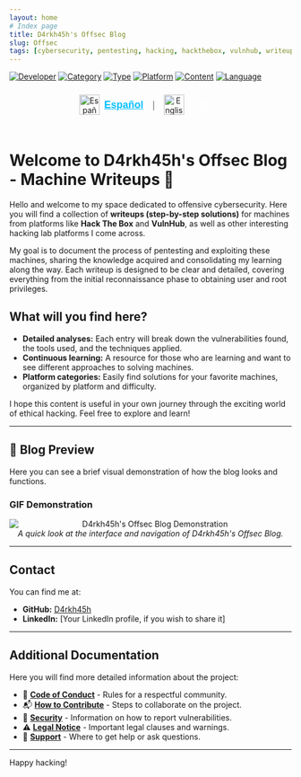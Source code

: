 ```yaml
---
layout: home
# Index page
title: D4rkh45h's Offsec Blog
slug: Offsec
tags: [cybersecurity, pentesting, hacking, hackthebox, vulnhub, writeups, offensive-security]
---
```


[![Developer](https://img.shields.io/badge/Developer-d4rkh45h-brightgreen.svg?style=flat-square)](https://github.com/d4rkh45h)
[![Category](https://img.shields.io/badge/Category-Cybersecurity-blue.svg?style=flat-square)](https://github.com/topics/cybersecurity)
[![Type](https://img.shields.io/badge/Type-Writeups-green.svg?style=flat-square)](https://github.com/topics/writeups)
[![Platform](https://img.shields.io/badge/Platform-HackTheBox%20%7C%20VulnHub-orange.svg?style=flat-square)](https://github.com/topics/hackthebox)
[![Content](https://img.shields.io/badge/Content-Penetration_Testing-red.svg?style=flat-square)](https://github.com/topics/penetration-testing)
[![Language](https://img.shields.io/badge/Language-English-informational.svg?style=flat-square)](https://github.com/topics/english) <!-- Changed to English -->

<div align="center">
  <div style="display: inline-flex; align-items: center; gap: 8px; margin-bottom: 25px; padding-top: 10px;">
    <a href="README.md" style="text-decoration: none; display: inline-flex; align-items: center; gap: 8px; margin-right: 8px;" title="Español">
      <img src="https://flagpedia.net/data/flags/w1600/es.png" alt="Español" width="36" style="vertical-align: middle;">
      <span style="color: deepskyblue; font-size: 18px; font-weight: 600; font-family: sans-serif; text-decoration: underline;">  Español</span> <!-- Underlined for active language -->
    </a>
    <span style="color: grey; font-size: 18px; font-family: sans-serif; margin-right: 8px;">|</span>
    <a href="README.en.md" style="text-decoration: none; display: inline-flex; align-items: center; gap: 8px;" title="English">
      <img src="https://flagpedia.net/data/flags/w1600/us.png" alt="English" width="36" style="vertical-align: middle;">
      <span style="color: white; font-size: 18px; font-family: sans-serif;">  English</span> <!-- Regular for inactive language -->
    </a>
  </div>
</div>

# Welcome to D4rkh45h's Offsec Blog - Machine Writeups 🚀

Hello and welcome to my space dedicated to offensive cybersecurity. Here you will find a collection of **writeups (step-by-step solutions)** for machines from platforms like **Hack The Box** and **VulnHub**, as well as other interesting hacking lab platforms I come across.

My goal is to document the process of pentesting and exploiting these machines, sharing the knowledge acquired and consolidating my learning along the way. Each writeup is designed to be clear and detailed, covering everything from the initial reconnaissance phase to obtaining user and root privileges.

## What will you find here?

*   **Detailed analyses:** Each entry will break down the vulnerabilities found, the tools used, and the techniques applied.
*   **Continuous learning:** A resource for those who are learning and want to see different approaches to solving machines.
*   **Platform categories:** Easily find solutions for your favorite machines, organized by platform and difficulty.

I hope this content is useful in your own journey through the exciting world of ethical hacking. Feel free to explore and learn!

---

## 📸 Blog Preview

Here you can see a brief visual demonstration of how the blog looks and functions.

### GIF Demonstration

<p align="center">
  <img src="{{ '/assets/gifs/gifOffsec.gif' | relative_url }}" alt="D4rkh45h's Offsec Blog Demonstration" style="max-width: 100%; height: auto; display: block; margin: 0 auto;">
  <em>A quick look at the interface and navigation of D4rkh45h's Offsec Blog.</em>
</p>

---

## Contact

You can find me at:

*   **GitHub:** [D4rkh45h](https://github.com/D4rkh45h)
*   **LinkedIn:** [Your LinkedIn profile, if you wish to share it]

---

## Additional Documentation

Here you will find more detailed information about the project:

*   🤝 [**Code of Conduct**](.github/CODIGO_DE_CONDUCTA.md) - Rules for a respectful community.
*   📬 [**How to Contribute**](.github/COMO_CONTRIBUIR.md) - Steps to collaborate on the project.
*   🔐 [**Security**](.github/SEGURIDAD.md) - Information on how to report vulnerabilities.
*   ⚠️ [**Legal Notice**](.github/AVISO_LEGAL.md) - Important legal clauses and warnings.
*   📢 [**Support**](.github/SOPORTE.md) - Where to get help or ask questions.

---

Happy hacking!